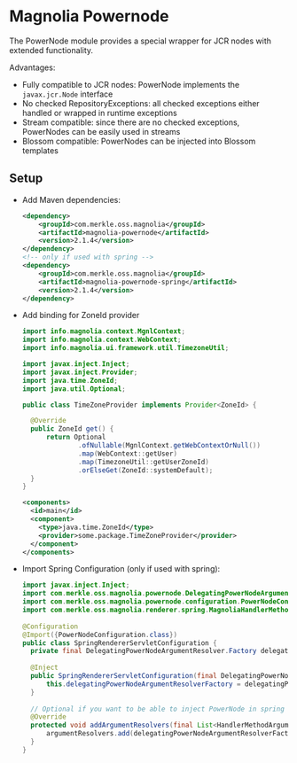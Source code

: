 # Magnolia Powernode
The PowerNode module provides a special wrapper for JCR nodes with
extended functionality.

Advantages:
* Fully compatible to JCR nodes: PowerNode implements the `javax.jcr.Node` interface
* No checked RepositoryExceptions: all checked exceptions either handled or wrapped in runtime exceptions
* Stream compatible: since there are no checked exceptions, PowerNodes can be easily used in streams
* Blossom compatible: PowerNodes can be injected into Blossom templates

## Setup

* Add Maven dependencies:
  ```xml
  <dependency>
      <groupId>com.merkle.oss.magnolia</groupId>
      <artifactId>magnolia-powernode</artifactId>
      <version>2.1.4</version>
  </dependency>
  <!-- only if used with spring -->
  <dependency>
      <groupId>com.merkle.oss.magnolia</groupId>
      <artifactId>magnolia-powernode-spring</artifactId>
      <version>2.1.4</version>
  </dependency>
  ```

* Add binding for ZoneId provider
  ```java
  import info.magnolia.context.MgnlContext;
  import info.magnolia.context.WebContext;
  import info.magnolia.ui.framework.util.TimezoneUtil;
  
  import javax.inject.Inject;
  import javax.inject.Provider;
  import java.time.ZoneId;
  import java.util.Optional;
  
  public class TimeZoneProvider implements Provider<ZoneId> {
  
    @Override
    public ZoneId get() {
        return Optional
                .ofNullable(MgnlContext.getWebContextOrNull())
                .map(WebContext::getUser)
                .map(TimezoneUtil::getUserZoneId)
                .orElseGet(ZoneId::systemDefault);
    }
  }
  ```
  ```xml
  <components>
    <id>main</id>
    <component>
      <type>java.time.ZoneId</type>
      <provider>some.package.TimeZoneProvider</provider>
    </component>
  </components>
  ```

* Import Spring Configuration (only if used with spring):
  ```java
  import javax.inject.Inject;
  import com.merkle.oss.magnolia.powernode.DelegatingPowerNodeArgumentResolver;
  import com.merkle.oss.magnolia.powernode.configuration.PowerNodeConfiguration;
  import com.merkle.oss.magnolia.renderer.spring.MagnoliaHandlerMethodArgumentResolver;
      
  @Configuration
  @Import({PowerNodeConfiguration.class})
  public class SpringRendererServletConfiguration {
    private final DelegatingPowerNodeArgumentResolver.Factory delegatingPowerNodeArgumentResolverFactory;
      
    @Inject
    public SpringRendererServletConfiguration(final DelegatingPowerNodeArgumentResolver.Factory delegatingPowerNodeArgumentResolverFactory) {
        this.delegatingPowerNodeArgumentResolverFactory = delegatingPowerNodeArgumentResolverFactory;
    }
    
    // Optional if you want to be able to inject PowerNode in spring controllers
    @Override
    protected void addArgumentResolvers(final List<HandlerMethodArgumentResolver> argumentResolvers) {
        argumentResolvers.add(delegatingPowerNodeArgumentResolverFactory.create(new MagnoliaHandlerMethodArgumentResolver()));
    }
  }
  ```
